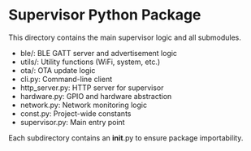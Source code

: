 # Supervisor Python Package

This directory contains the main supervisor logic and all submodules.

- ble/: BLE GATT server and advertisement logic
- utils/: Utility functions (WiFi, system, etc.)
- ota/: OTA update logic
- cli.py: Command-line client
- http_server.py: HTTP server for supervisor
- hardware.py: GPIO and hardware abstraction
- network.py: Network monitoring logic
- const.py: Project-wide constants
- supervisor.py: Main entry point

Each subdirectory contains an __init__.py to ensure package importability.
